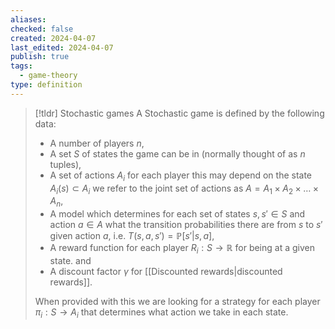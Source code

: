 ```yaml
---
aliases: 
checked: false
created: 2024-04-07
last_edited: 2024-04-07
publish: true
tags:
  - game-theory
type: definition
---
```

>[!tldr] Stochastic games
>A Stochastic game is defined by the following data:
>- A number of players $n$,
>- A set $S$ of states the game can be in (normally thought of as $n$ tuples),
>- A set of actions $A_i$ for each player this may depend on the state $A_i(s) \subset A_i$ we refer to the joint set of actions as $A = A_1 \times A_2 \times \ldots \times A_n$,
>- A model which determines for each set of states $s,s' \in S$ and action $a \in A$ what the transition probabilities there are from $s$ to $s'$ given action $a$, i.e. $T(s, a, s') = \mathbb{P}[s' \vert s, a]$,
>- A reward function for each player $R_i: S \rightarrow \mathbb{R}$ for being at a given state. and
>- A discount factor $\gamma$ for [[Discounted rewards|discounted rewards]].
>
>When provided with this we are looking for a strategy for each player $\pi_i: S \rightarrow A_i$ that determines what action we take in each state.
